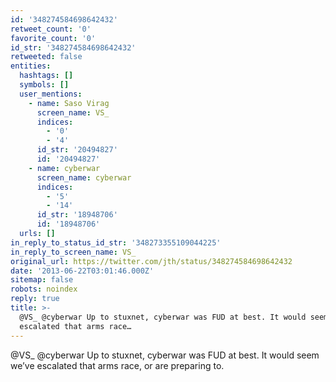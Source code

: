 ```yaml
---
id: '348274584698642432'
retweet_count: '0'
favorite_count: '0'
id_str: '348274584698642432'
retweeted: false
entities:
  hashtags: []
  symbols: []
  user_mentions:
    - name: Saso Virag
      screen_name: VS_
      indices:
        - '0'
        - '4'
      id_str: '20494827'
      id: '20494827'
    - name: cyberwar
      screen_name: cyberwar
      indices:
        - '5'
        - '14'
      id_str: '18948706'
      id: '18948706'
  urls: []
in_reply_to_status_id_str: '348273355109044225'
in_reply_to_screen_name: VS_
original_url: https://twitter.com/jth/status/348274584698642432
date: '2013-06-22T03:01:46.000Z'
sitemap: false
robots: noindex
reply: true
title: >-
  @VS_ @cyberwar Up to stuxnet, cyberwar was FUD at best. It would seem we’ve
  escalated that arms race…
---
```


@VS_ @cyberwar Up to stuxnet, cyberwar was FUD at best. It would seem we’ve escalated that arms race, or are preparing to.